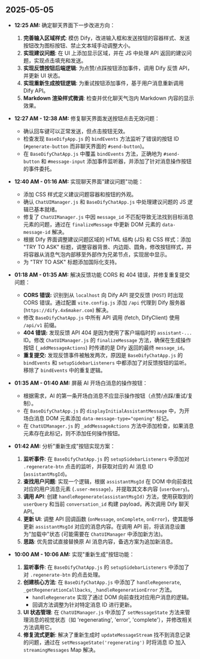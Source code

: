 ## 2025-05-05

*   **12:25 AM:** 确定聊天界面下一步改进方向：
    1.  **完善输入区域样式**: 模仿 Dify，改进输入框和发送按钮的容器样式、发送按钮改为图标按钮、禁止文本域手动调整大小。
    2.  **实现建议问题**: 在 UI 上添加显示区域，并在 JS 中处理 API 返回的建议问题，实现点击填充和发送。
    3.  **实现反馈按钮后端逻辑**: 为点赞/点踩按钮添加事件，调用 Dify 反馈 API，并更新 UI 状态。
    4.  **实现重新生成按钮逻辑**: 为重试按钮添加事件，基于用户消息重新调用 Dify API。
    5.  **Markdown 渲染样式微调**: 检查并优化聊天气泡内 Markdown 内容的显示效果。

*   **12:27 AM - 12:38 AM:** 修复聊天界面发送按钮点击无效问题：
    *   确认回车键可以正常发送，但点击按钮无效。
    *   检查发现 `BaseDifyApp.js` 的 `bindEvents` 方法监听了错误的按钮 ID (`#generate-button` 而非聊天界面的 `#send-button`)。
    *   在 `BaseDifyChatApp.js` 中覆盖 `bindEvents` 方法，正确地为 `#send-button` 和 `#message-input` 添加事件监听器，并添加了针对消息操作按钮的事件委托。

*   **12:40 AM - 01:16 AM:** 实现聊天界面"建议问题"功能：
    *   添加 CSS 样式定义建议问题容器和按钮的外观。
    *   确认 `ChatUIManager.js` 和 `BaseDifyChatApp.js` 中处理建议问题的 JS 逻辑已基本就绪。
    *   修复了 `ChatUIManager.js` 中因 `message_id` 不匹配导致无法找到目标消息元素的问题，通过在 `finalizeMessage` 中更新 DOM 元素的 `data-message-id` 解决。
    *   根据 Dify 界面调整建议问题区域的 HTML 结构 (JS) 和 CSS 样式：添加 "TRY TO ASK" 标题，调整容器背景、内边距、圆角，修改按钮样式，并将容器从消息气泡内部移至外部作为兄弟节点，实现居中显示。
    *   为 "TRY TO ASK" 标题添加国际化支持。

*   **01:18 AM - 01:35 AM:** 解决反馈功能 CORS 和 404 错误，并修复重复提交问题：
    *   **CORS 错误:** 识别到从 `localhost` 向 Dify API 提交反馈 (`POST`) 时出现 CORS 错误。通过配置 `vite.config.js` 添加 `/api` 代理到 Dify 服务器 (`https://dify.4x6maker.com`) 解决。
    *   修改 `BaseDifyChatApp.js` 中所有 API 调用 (fetch, DifyClient) 使用 `/api/v1` 前缀。
    *   **404 错误:** 发现反馈 API 404 是因为使用了客户端临时的 `assistant-...` ID。修改 `ChatUIManager.js` 的 `finalizeMessage` 方法，确保在生成操作按钮 (`_addMessageActions`) 时传递的是 Dify 返回的最终 `message_id`。
    *   **重复提交:** 发现反馈事件被触发两次，原因是 `BaseDifyChatApp.js` 的 `bindEvents` 和 `setupSidebarListeners` 中都添加了对反馈按钮的监听。移除了 `bindEvents` 中的重复逻辑。

*   **01:35 AM - 01:40 AM:** 屏蔽 AI 开场白消息的操作按钮：
    *   根据需求，AI 的第一条开场白消息不应显示操作按钮（点赞/点踩/重试/复制）。
    *   在 `BaseDifyChatApp.js` 的 `displayInitialAssistantMessage` 中，为开场白消息 DOM 元素添加 `data-message-type="opening"` 标记。
    *   在 `ChatUIManager.js` 的 `_addMessageActions` 方法中添加检查，如果消息元素存在此标记，则不添加任何操作按钮。

*   **01:42 AM:** 分析"重新生成"按钮实现方案：
    1.  **监听事件**: 在 `BaseDifyChatApp.js` 的 `setupSidebarListeners` 中添加对 `.regenerate-btn` 点击的监听，并获取对应的 AI 消息 ID (`assistantMsgId`)。
    2.  **查找用户问题**: 实现一个逻辑，根据 `assistantMsgId` 在 DOM 中向前查找对应的用户消息元素 (`.user-message`)，并提取其文本内容 (`userQuery`)。
    3.  **调用 API**: 创建 `handleRegenerate(assistantMsgId)` 方法，使用获取到的 `userQuery` 和当前 `conversation_id` 构建 payload，再次调用 Dify 聊天 API。
    4.  **更新 UI**: 调整 API 回调函数 (`onMessage`, `onComplete`, `onError`)，使其能够更新 `assistantMsgId` 对应的消息内容。在调用 API 前，将该消息设置为"加载中"状态 (可能需要在 `ChatUIManager` 中添加新方法)。
    5.  **思路**: 优先尝试直接替换原 AI 消息内容，备选方案为追加新消息。

*   **10:00 AM - 10:06 AM:** 实现"重新生成"按钮功能：
    1.  **监听事件**: 在 `BaseDifyChatApp.js` 的 `setupSidebarListeners` 中添加了对 `.regenerate-btn` 的点击处理。
    2.  **创建核心方法**: 在 `BaseDifyChatApp.js` 中添加了 `handleRegenerate`, `_getRegenerationCallbacks`, `_handleRegenerationError` 方法。
        *   `handleRegenerate` 实现了通过 DOM 向前查找对应用户消息的逻辑。
        *   回调方法调整为针对特定消息 ID 进行更新。
    3.  **UI 状态管理**: 在 `ChatUIManager.js` 中添加了 `setMessageState` 方法来管理消息的视觉状态（如 'regenerating', 'error', 'complete'），并修改相关方法调用它。
    4.  **修复流式更新**: 解决了重新生成时 `updateMessageStream` 找不到消息记录的问题，通过在 `setMessageState('regenerating')` 时将消息 ID 加入 `streamingMessages` Map 解决。
